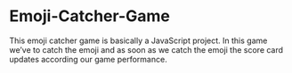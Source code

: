 # Emoji-Catcher-Game
This emoji catcher game is basically a JavaScript project. In this game we’ve to catch the emoji and as soon as we catch the emoji the score card updates according our game performance.
